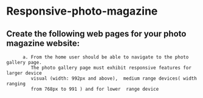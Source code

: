 # Responsive-photo-magazine
## Create the following web pages for your photo magazine website:
          a. From the home user should be able to navigate to the photo gallery page.    
             The photo gallery page must exhibit responsive features for larger device 
             visual (width: 992px and above),  medium range devices( width ranging 
             from 768px to 991 ) and for lower  range device 
